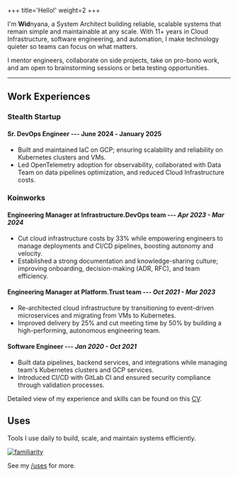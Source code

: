 +++
title='Hello!'
weight=2
+++

I'm **Wid**nyana, a System Architect building reliable, scalable systems that remain simple and maintainable at any scale. With 11+ years in Cloud Infrastructure, software engineering, and automation, I make technology quieter so teams can focus on what matters.

I mentor engineers, collaborate on side projects, take on pro-bono work, and am open to brainstorming sessions or beta testing opportunities.

---

## Work Experiences

### Stealth Startup

#### Sr. DevOps Engineer --- June 2024 ‑ January 2025

- Built and maintained IaC on GCP; ensuring scalability and reliability on Kubernetes clusters and VMs.
- Led OpenTelemetry adoption for observability, collaborated with Data Team on data pipelines optimization, and reduced Cloud Infrastructure costs.

### Koinworks

#### Engineering Manager at Infrastructure.DevOps team --- *Apr 2023 - Mar 2024*

- Cut cloud infrastructure costs by 33% while empowering engineers to manage deployments and CI/CD pipelines, boosting autonomy and velocity.
- Established a strong documentation and knowledge-sharing culture; improving onboarding, decision-making (ADR, RFC), and team efficiency.

#### Engineering Manager at Platform.Trust team --- *Oct 2021 - Mar 2023*

- Re-architected cloud infrastructure by transitioning to event-driven microservices and migrating from VMs to Kubernetes.
- Improved delivery by 25% and cut meeting time by 50% by building a high-performing, autonomous engineering team.

#### Software Engineer --- *Jan 2020 - Oct 2021*

- Built data pipelines, backend services, and integrations while managing team's Kubernetes clusters and GCP services.
- Introduced CI/CD with GitLab CI and ensured security compliance through validation processes.

Detailed view of my experience and skills can be found on this [CV](/cv/widnyana-20250300.pdf).

## Uses

Tools I use daily to build, scale, and maintain systems efficiently.

[![familiarity](https://skillicons.dev/icons?i=aws,gcp,linux,redhat,kubernetes,git,docker,py,go,lua,mongodb,mysql,postgres,sqlite,nix,nodejs,raspberrypi,md,jenkins,flutter,dart,react,ts&perline=10)](#_)

See my [/uses](/uses) for more.
